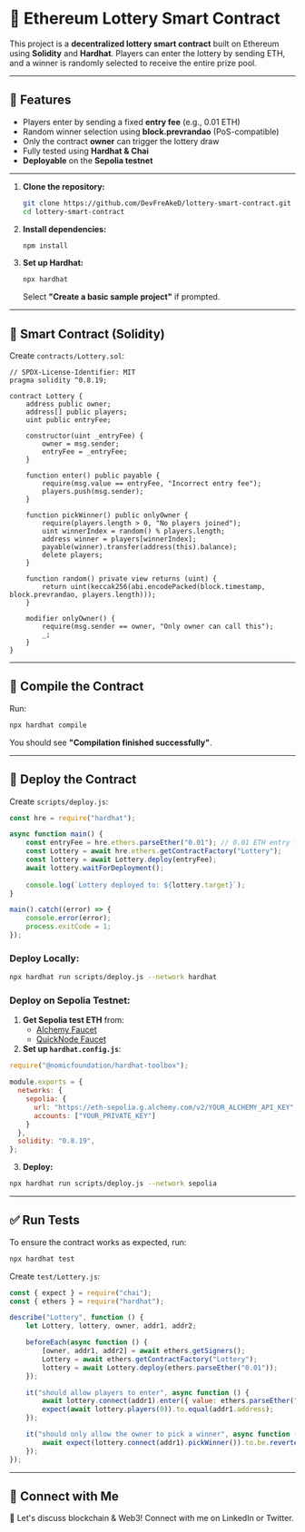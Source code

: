 # 🎰 Ethereum Lottery Smart Contract

This project is a **decentralized lottery smart contract** built on Ethereum using **Solidity** and **Hardhat**. Players can enter the lottery by sending ETH, and a winner is randomly selected to receive the entire prize pool.

---

## 🚀 Features

- Players enter by sending a fixed **entry fee** (e.g., 0.01 ETH)
- Random winner selection using **block.prevrandao** (PoS-compatible)
- Only the contract **owner** can trigger the lottery draw
- Fully tested using **Hardhat & Chai**
- **Deployable** on the **Sepolia testnet**

---


1. **Clone the repository:**

   ```sh
   git clone https://github.com/DevFreAkeD/lottery-smart-contract.git
   cd lottery-smart-contract
   ```

2. **Install dependencies:**

   ```sh
   npm install
   ```

3. **Set up Hardhat:**

   ```sh
   npx hardhat
   ```

   Select **"Create a basic sample project"** if prompted.

---

## 📜 Smart Contract (Solidity)

Create `contracts/Lottery.sol`:

```solidity
// SPDX-License-Identifier: MIT
pragma solidity ^0.8.19;

contract Lottery {
    address public owner;
    address[] public players;
    uint public entryFee;
    
    constructor(uint _entryFee) {
        owner = msg.sender;
        entryFee = _entryFee;
    }

    function enter() public payable {
        require(msg.value == entryFee, "Incorrect entry fee");
        players.push(msg.sender);
    }

    function pickWinner() public onlyOwner {
        require(players.length > 0, "No players joined");
        uint winnerIndex = random() % players.length;
        address winner = players[winnerIndex];
        payable(winner).transfer(address(this).balance);
        delete players;
    }

    function random() private view returns (uint) {
        return uint(keccak256(abi.encodePacked(block.timestamp, block.prevrandao, players.length)));
    }

    modifier onlyOwner() {
        require(msg.sender == owner, "Only owner can call this");
        _;
    }
}
```

---

## 🔧 Compile the Contract

Run:

```sh
npx hardhat compile
```

You should see **"Compilation finished successfully"**.

---

## 🚀 Deploy the Contract

Create `scripts/deploy.js`:

```javascript
const hre = require("hardhat");

async function main() {
    const entryFee = hre.ethers.parseEther("0.01"); // 0.01 ETH entry fee
    const Lottery = await hre.ethers.getContractFactory("Lottery");
    const lottery = await Lottery.deploy(entryFee);
    await lottery.waitForDeployment();
    
    console.log(`Lottery deployed to: ${lottery.target}`);
}

main().catch((error) => {
    console.error(error);
    process.exitCode = 1;
});
```

### **Deploy Locally:**

```sh
npx hardhat run scripts/deploy.js --network hardhat
```

### **Deploy on Sepolia Testnet:**

1. **Get Sepolia test ETH** from:
   - [Alchemy Faucet](https://www.alchemy.com/faucets/ethereum-sepolia)
   - [QuickNode Faucet](https://faucet.quicknode.com/ethereum/sepolia)
2. **Set up `hardhat.config.js`**:

```javascript
require("@nomicfoundation/hardhat-toolbox");

module.exports = {
  networks: {
    sepolia: {
      url: "https://eth-sepolia.g.alchemy.com/v2/YOUR_ALCHEMY_API_KEY",
      accounts: ["YOUR_PRIVATE_KEY"]
    }
  },
  solidity: "0.8.19",
};
```

3. **Deploy:**

```sh
npx hardhat run scripts/deploy.js --network sepolia
```

---

## ✅ Run Tests

To ensure the contract works as expected, run:

```sh
npx hardhat test
```

Create `test/Lottery.js`:

```javascript
const { expect } = require("chai");
const { ethers } = require("hardhat");

describe("Lottery", function () {
    let Lottery, lottery, owner, addr1, addr2;

    beforeEach(async function () {
        [owner, addr1, addr2] = await ethers.getSigners();
        Lottery = await ethers.getContractFactory("Lottery");
        lottery = await Lottery.deploy(ethers.parseEther("0.01"));
    });

    it("should allow players to enter", async function () {
        await lottery.connect(addr1).enter({ value: ethers.parseEther("0.01") });
        expect(await lottery.players(0)).to.equal(addr1.address);
    });

    it("should only allow the owner to pick a winner", async function () {
        await expect(lottery.connect(addr1).pickWinner()).to.be.revertedWith("Only owner can call this");
    });
});
```
---
## 📢 Connect with Me

💬 Let's discuss blockchain & Web3! Connect with me on LinkedIn or Twitter.
